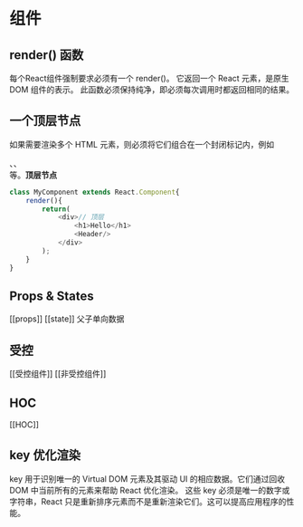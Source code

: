 # 组件
## render() 函数
每个React组件强制要求必须有一个 render()。
它返回一个 React 元素，是原生 DOM 组件的表示。
此函数必须保持纯净，即必须每次调用时都返回相同的结果。
## 一个顶层节点
如果需要渲染多个 HTML 元素，则必须将它们组合在一个封闭标记内，例如 <form>、<group>、<div> 等。**顶层节点**

```js
class MyComponent extends React.Component{
    render(){
        return(          
			<div>// 顶层
            	<h1>Hello</h1>
                <Header/>
            </div>
        );
    }
}
```

## Props  & States
[[props]]
[[state]]
父子单向数据

## 受控
[[受控组件]]
[[非受控组件]]
## HOC
[[HOC]]

## key 优化渲染
key 用于识别唯一的 Virtual DOM 元素及其驱动 UI 的相应数据。它们通过回收 DOM 中当前所有的元素来帮助 React 优化渲染。
这些 key 必须是唯一的数字或字符串，React 只是重新排序元素而不是重新渲染它们。这可以提高应用程序的性能。


